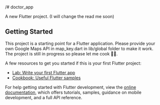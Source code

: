 /# doctor_app

A new Flutter project.
(I will change the read me soon)
## Getting Started

This project is a starting point for a Flutter application.
Please provide your own Google Maps API in map_key.dart in lib/global folder to make it work. The project is still in progress so please let me cook 🙏😌.

A few resources to get you started if this is your first Flutter project:

- [Lab: Write your first Flutter app](https://docs.flutter.dev/get-started/codelab)
- [Cookbook: Useful Flutter samples](https://docs.flutter.dev/cookbook)

For help getting started with Flutter development, view the
[online documentation](https://docs.flutter.dev/), which offers tutorials,
samples, guidance on mobile development, and a full API reference.

